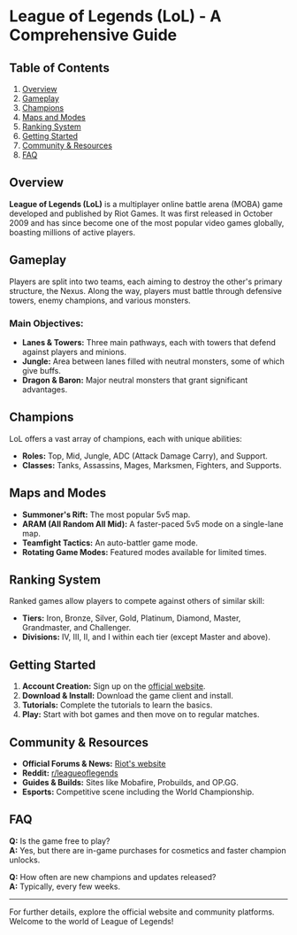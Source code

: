 # League of Legends (LoL) - A Comprehensive Guide

## Table of Contents

1. [Overview](#overview)
2. [Gameplay](#gameplay)
3. [Champions](#champions)
4. [Maps and Modes](#maps-and-modes)
5. [Ranking System](#ranking-system)
6. [Getting Started](#getting-started)
7. [Community & Resources](#community--resources)
8. [FAQ](#faq)

## Overview

**League of Legends (LoL)** is a multiplayer online battle arena (MOBA) game developed and published by Riot Games. It was first released in October 2009 and has since become one of the most popular video games globally, boasting millions of active players.

## Gameplay

Players are split into two teams, each aiming to destroy the other's primary structure, the Nexus. Along the way, players must battle through defensive towers, enemy champions, and various monsters.

### Main Objectives:

- **Lanes & Towers:** Three main pathways, each with towers that defend against players and minions.
- **Jungle:** Area between lanes filled with neutral monsters, some of which give buffs.
- **Dragon & Baron:** Major neutral monsters that grant significant advantages.

## Champions

LoL offers a vast array of champions, each with unique abilities:

- **Roles:** Top, Mid, Jungle, ADC (Attack Damage Carry), and Support.
- **Classes:** Tanks, Assassins, Mages, Marksmen, Fighters, and Supports.

## Maps and Modes

- **Summoner's Rift:** The most popular 5v5 map.
- **ARAM (All Random All Mid):** A faster-paced 5v5 mode on a single-lane map.
- **Teamfight Tactics:** An auto-battler game mode.
- **Rotating Game Modes:** Featured modes available for limited times.

## Ranking System

Ranked games allow players to compete against others of similar skill:

- **Tiers:** Iron, Bronze, Silver, Gold, Platinum, Diamond, Master, Grandmaster, and Challenger.
- **Divisions:** IV, III, II, and I within each tier (except Master and above).

## Getting Started

1. **Account Creation:** Sign up on the [official website](https://www.leagueoflegends.com).
2. **Download & Install:** Download the game client and install.
3. **Tutorials:** Complete the tutorials to learn the basics.
4. **Play:** Start with bot games and then move on to regular matches.

## Community & Resources

- **Official Forums & News:** [Riot's website](https://www.leagueoflegends.com)
- **Reddit:** [r/leagueoflegends](https://www.reddit.com/r/leagueoflegends/)
- **Guides & Builds:** Sites like Mobafire, Probuilds, and OP.GG.
- **Esports:** Competitive scene including the World Championship.

## FAQ

**Q:** Is the game free to play?  
**A:** Yes, but there are in-game purchases for cosmetics and faster champion unlocks.

**Q:** How often are new champions and updates released?  
**A:** Typically, every few weeks.

---

For further details, explore the official website and community platforms. Welcome to the world of League of Legends!
